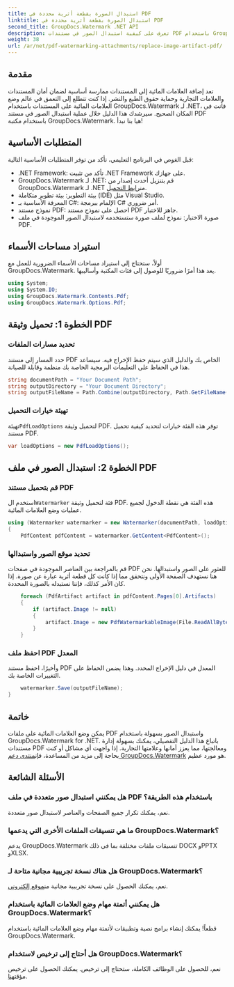 ```yaml
---
title: استبدال الصورة بقطعة أثرية محددة في PDF
linktitle: استبدال الصورة بقطعة أثرية محددة في PDF
second_title: GroupDocs.Watermark .NET API
description: تعرف على كيفية استبدال الصور في مستندات PDF باستخدام GroupDocs.Watermark لـ .NET من خلال هذا البرنامج التعليمي الشامل خطوة بخطوة.
weight: 38
url: /ar/net/pdf-watermarking-attachments/replace-image-artifact-pdf/
---
```

## مقدمة
تعد إضافة العلامات المائية إلى المستندات ممارسة أساسية لضمان أمان المستندات والعلامات التجارية وحماية حقوق الطبع والنشر. إذا كنت تتطلع إلى التعمق في عالم وضع العلامات المائية على المستندات باستخدام GroupDocs.Watermark لـ .NET، فأنت في المكان الصحيح. سيرشدك هذا الدليل خلال عملية استبدال الصور في مستند PDF باستخدام مكتبة GroupDocs.Watermark. هيا بنا نبدأ!
## المتطلبات الأساسية
قبل الغوص في البرنامج التعليمي، تأكد من توفر المتطلبات الأساسية التالية:
- .NET Framework: تأكد من تثبيت .NET Framework على جهازك.
-  GroupDocs.Watermark لـ .NET: قم بتنزيل أحدث إصدار من GroupDocs.Watermark لـ .NET من[رابط التحميل](https://releases.groupdocs.com/Watermark/net/).
- بيئة التطوير: بيئة تطوير متكاملة (IDE) مثل Visual Studio.
- المعرفة الأساسية بـ C#: الإلمام ببرمجة C# أمر ضروري.
- نموذج مستند PDF: احصل على نموذج مستند PDF جاهز للاختبار.
- صورة الاختبار: نموذج لملف صورة ستستخدمه لاستبدال الصور الموجودة في ملف PDF.
## استيراد مساحات الأسماء
أولاً، ستحتاج إلى استيراد مساحات الأسماء الضرورية للعمل مع GroupDocs.Watermark. يعد هذا أمرًا ضروريًا للوصول إلى فئات المكتبة وأساليبها.
```csharp
using System;
using System.IO;
using GroupDocs.Watermark.Contents.Pdf;
using GroupDocs.Watermark.Options.Pdf;
```

## الخطوة 1: تحميل وثيقة PDF
### تحديد مسارات الملفات
حدد المسار إلى مستند PDF الخاص بك والدليل الذي سيتم حفظ الإخراج فيه. سيساعد هذا في الحفاظ على التعليمات البرمجية الخاصة بك منظمة وقابلة للصيانة.
```csharp
string documentPath = "Your Document Path";
string outputDirectory = "Your Document Directory";
string outputFileName = Path.Combine(outputDirectory, Path.GetFileName(documentPath));
```
### تهيئة خيارات التحميل
 تهيئة`PdfLoadOptions` لتحميل وثيقة PDF. توفر هذه الفئة خيارات لتحديد كيفية تحميل مستند PDF.
```csharp
var loadOptions = new PdfLoadOptions();
```
## الخطوة 2: استبدال الصور في ملف PDF
### قم بتحميل مستند PDF
 استخدم ال`Watermarker` فئة لتحميل وثيقة PDF. هذه الفئة هي نقطة الدخول لجميع عمليات وضع العلامات المائية.
```csharp
using (Watermarker watermarker = new Watermarker(documentPath, loadOptions))
{
    PdfContent pdfContent = watermarker.GetContent<PdfContent>();
```
### تحديد موقع الصور واستبدالها
قم بالمراجعة بين العناصر الموجودة في صفحات PDF للعثور على الصور واستبدالها. نحن هنا نستهدف الصفحة الأولى ونتحقق مما إذا كانت كل قطعة أثرية عبارة عن صورة. إذا كان الأمر كذلك، فإننا نستبدله بالصورة المحددة.
```csharp
    foreach (PdfArtifact artifact in pdfContent.Pages[0].Artifacts)
    {
        if (artifact.Image != null)
        {
            artifact.Image = new PdfWatermarkableImage(File.ReadAllBytes("Your Image Path"));
        }
    }
```
### احفظ ملف PDF المعدل
وأخيرًا، احفظ مستند PDF المعدل في دليل الإخراج المحدد. وهذا يضمن الحفاظ على التغييرات الخاصة بك.
```csharp
    watermarker.Save(outputFileName);
}
```

## خاتمة
 يمكن وضع العلامات المائية على ملفات PDF واستبدال الصور بسهولة باستخدام GroupDocs.Watermark for .NET. باتباع هذا الدليل التفصيلي، يمكنك بسهولة إدارة مستندات PDF ومعالجتها، مما يعزز أمانها وعلامتها التجارية. إذا واجهت أي مشاكل أو كنت بحاجة إلى مزيد من المساعدة، فإن[منتدى دعم GroupDocs.Watermark](https://forum.groupdocs.com/c/watermark/19) هو مورد عظيم.
## الأسئلة الشائعة
### هل يمكنني استبدال صور متعددة في ملف PDF باستخدام هذه الطريقة؟
نعم، يمكنك تكرار جميع الصفحات والعناصر لاستبدال صور متعددة.
### ما هي تنسيقات الملفات الأخرى التي يدعمها GroupDocs.Watermark؟
يدعم GroupDocs.Watermark تنسيقات ملفات مختلفة بما في ذلك DOCX وPPTX وXLSX.
### هل هناك نسخة تجريبية مجانية متاحة لـ GroupDocs.Watermark؟
 نعم، يمكنك الحصول على نسخة تجريبية مجانية من[موقع إلكتروني](https://releases.groupdocs.com/).
### هل يمكنني أتمتة مهام وضع العلامات المائية باستخدام GroupDocs.Watermark؟
قطعاً! يمكنك إنشاء برامج نصية وتطبيقات لأتمتة مهام وضع العلامات المائية باستخدام GroupDocs.Watermark.
### هل أحتاج إلى ترخيص لاستخدام GroupDocs.Watermark؟
 نعم، للحصول على الوظائف الكاملة، ستحتاج إلى ترخيص. يمكنك الحصول على ترخيص مؤقت[هنا](https://purchase.groupdocs.com/temporary-license/).